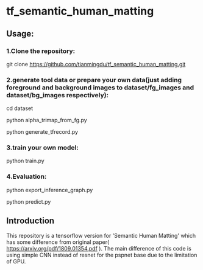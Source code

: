 # tf_semantic_human_matting

## Usage:

### 1.Clone the repository:

git clone https://github.com/tianmingdu/tf_semantic_human_matting.git

### 2.generate tool data or prepare your own data(just adding foreground and background images to dataset/fg_images and dataset/bg_images respectively):

cd dataset

python alpha_trimap_from_fg.py 

python generate_tfrecord.py

### 3.train your own model:

python train.py

### 4.Evaluation:

python export_inference_graph.py

python predict.py


## Introduction
This repository is a tensorflow version for 'Semantic Human Matting' which has some difference from original paper( https://arxiv.org/pdf/1809.01354.pdf ). The main difference of this code is using simple CNN instead of resnet for the pspnet base due to the limitation of GPU.
